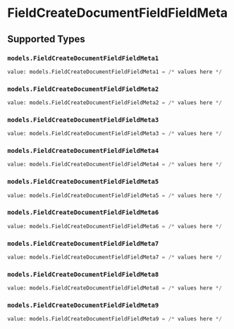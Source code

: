# FieldCreateDocumentFieldFieldMeta


## Supported Types

### `models.FieldCreateDocumentFieldFieldMeta1`

```python
value: models.FieldCreateDocumentFieldFieldMeta1 = /* values here */
```

### `models.FieldCreateDocumentFieldFieldMeta2`

```python
value: models.FieldCreateDocumentFieldFieldMeta2 = /* values here */
```

### `models.FieldCreateDocumentFieldFieldMeta3`

```python
value: models.FieldCreateDocumentFieldFieldMeta3 = /* values here */
```

### `models.FieldCreateDocumentFieldFieldMeta4`

```python
value: models.FieldCreateDocumentFieldFieldMeta4 = /* values here */
```

### `models.FieldCreateDocumentFieldFieldMeta5`

```python
value: models.FieldCreateDocumentFieldFieldMeta5 = /* values here */
```

### `models.FieldCreateDocumentFieldFieldMeta6`

```python
value: models.FieldCreateDocumentFieldFieldMeta6 = /* values here */
```

### `models.FieldCreateDocumentFieldFieldMeta7`

```python
value: models.FieldCreateDocumentFieldFieldMeta7 = /* values here */
```

### `models.FieldCreateDocumentFieldFieldMeta8`

```python
value: models.FieldCreateDocumentFieldFieldMeta8 = /* values here */
```

### `models.FieldCreateDocumentFieldFieldMeta9`

```python
value: models.FieldCreateDocumentFieldFieldMeta9 = /* values here */
```

